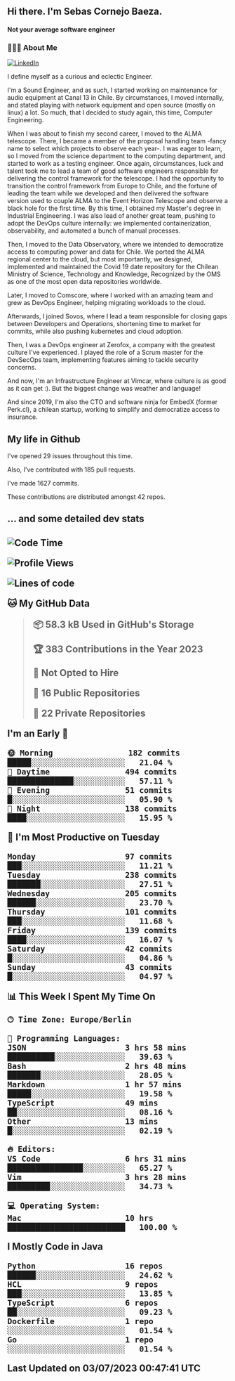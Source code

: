 <h2> Hi there.  I'm Sebas Cornejo Baeza.</h2>
<h4> Not your average software engineer</h4>
<h3> 👨🏻‍💻 About Me </h3>
<a href="http://linkedin.com/in/sebastian-cornejo-baeza/"><img alt="LinkedIn" src="https://img.shields.io/badge/Sebas%20Cornejo%20-informational?style=appveyor&logo=linkedin"></a>


I define myself as a curious and eclectic Engineer.

I'm a Sound Engineer, and as such, I started working on maintenance for audio equipment at Canal 13 in Chile.
By circumstances, I moved internally, and stated playing with network equipment and open source (mostly on linux) 
a lot. So much, that I decided to study again, this time, Computer Engineering.

When I was about to finish my second career, I moved to the ALMA telescope. There, I became a member of the proposal handling team
-fancy name to select which projects to observe each year-. 
I was eager to learn, so I moved from the science department to the computing department, and started to work as 
a testing engineer. Once again, circumstances, luck and talent took me to lead a team of good software engineers 
responsible for delivering the control framework for the telescope. I had the opportunity to transition the control framework from
Europe to Chile, and the fortune of leading the team while we developed and then delivered the software
version used to couple ALMA to the Event Horizon Telescope and observe a black hole for the first time.
By this time, I obtained my Master's degree in Industrial Engineering.
I was also lead of another great team, pushing to adopt the DevOps culture internally: we implemented containerization, observability, and automated a bunch of manual processes.

Then, I moved to the Data Observatory, where we intended to democratize access to computing power
and data for Chile. We ported the ALMA regional center to the cloud, but most importantly, we designed, implemented
and maintained the Covid 19 date repository for the Chilean Ministry of Science, Technology and Knowledge, Recognized by the OMS as one of the most open
data repositories worldwide.

Later, I moved to Comscore, where I worked with an amazing team and grew as DevOps Engineer, helping migrating workloads to the cloud.

Afterwards, I joined Sovos, where I lead a team responsible for closing gaps between Developers and Operations, shortening time to market for commits, while
also pushing kubernetes and cloud adoption.

Then, I was a DevOps engineer at Zerofox, a company with the greatest culture I've experienced. I played the role of a Scrum master for the DevSecOps team,
implementing features aiming to tackle security concerns.

And now, I'm an Infrastructure Engineer at Vimcar, where culture is as good as it can get :). But the biggest change was weather and language!
 
And since 2019, I'm also the CTO and software ninja for EmbedX (former Perk.cl), a chilean startup, working to simplify and democratize access to insurance.

<h2> My life in Github </h2>

I've opened 29 issues throughout this time.

Also, I've contributed with 185 pull requests.

I've made 1627 commits.

These contributions are distributed amongst 42 repos.

<h2>... and some detailed dev stats<h2>

<!--START_SECTION:waka-->
![Code Time](http://img.shields.io/badge/Code%20Time-392%20hrs%205%20mins-blue)

![Profile Views](http://img.shields.io/badge/Profile%20Views-0-blue)

![Lines of code](https://img.shields.io/badge/From%20Hello%20World%20I%27ve%20Written-665.4%20thousand%20lines%20of%20code-blue)

**🐱 My GitHub Data** 

> 📦 58.3 kB Used in GitHub's Storage 
 > 
> 🏆 383 Contributions in the Year 2023
 > 
> 🚫 Not Opted to Hire
 > 
> 📜 16 Public Repositories 
 > 
> 🔑 22 Private Repositories 
 > 
**I'm an Early 🐤** 

```text
🌞 Morning                182 commits         █████░░░░░░░░░░░░░░░░░░░░   21.04 % 
🌆 Daytime                494 commits         ██████████████░░░░░░░░░░░   57.11 % 
🌃 Evening                51 commits          █░░░░░░░░░░░░░░░░░░░░░░░░   05.90 % 
🌙 Night                  138 commits         ████░░░░░░░░░░░░░░░░░░░░░   15.95 % 
```
📅 **I'm Most Productive on Tuesday** 

```text
Monday                   97 commits          ███░░░░░░░░░░░░░░░░░░░░░░   11.21 % 
Tuesday                  238 commits         ███████░░░░░░░░░░░░░░░░░░   27.51 % 
Wednesday                205 commits         ██████░░░░░░░░░░░░░░░░░░░   23.70 % 
Thursday                 101 commits         ███░░░░░░░░░░░░░░░░░░░░░░   11.68 % 
Friday                   139 commits         ████░░░░░░░░░░░░░░░░░░░░░   16.07 % 
Saturday                 42 commits          █░░░░░░░░░░░░░░░░░░░░░░░░   04.86 % 
Sunday                   43 commits          █░░░░░░░░░░░░░░░░░░░░░░░░   04.97 % 
```


📊 **This Week I Spent My Time On** 

```text
🕑︎ Time Zone: Europe/Berlin

💬 Programming Languages: 
JSON                     3 hrs 58 mins       ██████████░░░░░░░░░░░░░░░   39.63 % 
Bash                     2 hrs 48 mins       ███████░░░░░░░░░░░░░░░░░░   28.05 % 
Markdown                 1 hr 57 mins        █████░░░░░░░░░░░░░░░░░░░░   19.58 % 
TypeScript               49 mins             ██░░░░░░░░░░░░░░░░░░░░░░░   08.16 % 
Other                    13 mins             █░░░░░░░░░░░░░░░░░░░░░░░░   02.19 % 

🔥 Editors: 
VS Code                  6 hrs 31 mins       ████████████████░░░░░░░░░   65.27 % 
Vim                      3 hrs 28 mins       █████████░░░░░░░░░░░░░░░░   34.73 % 

💻 Operating System: 
Mac                      10 hrs              █████████████████████████   100.00 % 
```

**I Mostly Code in Java** 

```text
Python                   16 repos            ██████░░░░░░░░░░░░░░░░░░░   24.62 % 
HCL                      9 repos             ███░░░░░░░░░░░░░░░░░░░░░░   13.85 % 
TypeScript               6 repos             ██░░░░░░░░░░░░░░░░░░░░░░░   09.23 % 
Dockerfile               1 repo              ░░░░░░░░░░░░░░░░░░░░░░░░░   01.54 % 
Go                       1 repo              ░░░░░░░░░░░░░░░░░░░░░░░░░   01.54 % 
```




 Last Updated on 03/07/2023 00:47:41 UTC
<!--END_SECTION:waka-->
